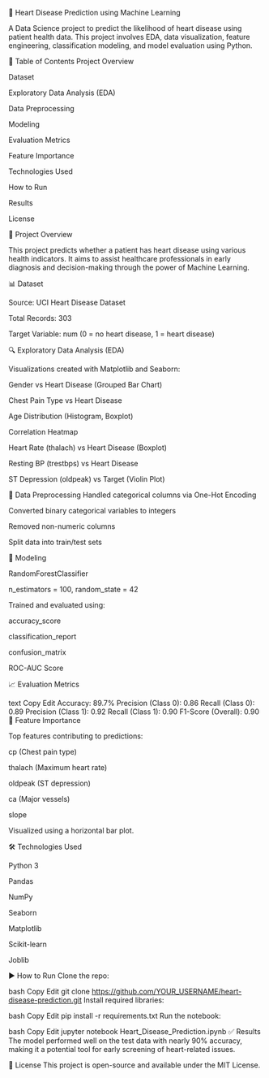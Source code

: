 💓 Heart Disease Prediction using Machine Learning

A Data Science project to predict the likelihood of heart disease using patient health data. 
This project involves EDA, data visualization, feature engineering, 
classification modeling, and model evaluation using Python.

📁 Table of Contents
Project Overview


Dataset


Exploratory Data Analysis (EDA)

Data Preprocessing

Modeling

Evaluation Metrics

Feature Importance

Technologies Used

How to Run

Results

License

📌 Project Overview

This project predicts whether a patient has heart disease using various health indicators.
It aims to assist healthcare professionals in early diagnosis and decision-making through the power of Machine Learning.

📊 Dataset

Source: UCI Heart Disease Dataset

Total Records: 303

Target Variable: num (0 = no heart disease, 1 = heart disease)

🔍 Exploratory Data Analysis (EDA)

Visualizations created with Matplotlib and Seaborn:

Gender vs Heart Disease (Grouped Bar Chart)

Chest Pain Type vs Heart Disease

Age Distribution (Histogram, Boxplot)

Correlation Heatmap

Heart Rate (thalach) vs Heart Disease (Boxplot)

Resting BP (trestbps) vs Heart Disease

ST Depression (oldpeak) vs Target (Violin Plot)

🧹 Data Preprocessing
Handled categorical columns via One-Hot Encoding

Converted binary categorical variables to integers

Removed non-numeric columns

Split data into train/test sets

🤖 Modeling

RandomForestClassifier

n_estimators = 100, random_state = 42

Trained and evaluated using:

accuracy_score

classification_report

confusion_matrix

ROC-AUC Score

📈 Evaluation Metrics

text
Copy
Edit
Accuracy: 89.7%
Precision (Class 0): 0.86
Recall (Class 0): 0.89
Precision (Class 1): 0.92
Recall (Class 1): 0.90
F1-Score (Overall): 0.90
🔦 Feature Importance

Top features contributing to predictions:

cp (Chest pain type)

thalach (Maximum heart rate)

oldpeak (ST depression)

ca (Major vessels)

slope

Visualized using a horizontal bar plot.

🛠 Technologies Used

Python 3

Pandas

NumPy

Seaborn

Matplotlib

Scikit-learn

Joblib

▶️ How to Run
Clone the repo:

bash
Copy
Edit
git clone https://github.com/YOUR_USERNAME/heart-disease-prediction.git
Install required libraries:

bash
Copy
Edit
pip install -r requirements.txt
Run the notebook:

bash
Copy
Edit
jupyter notebook Heart_Disease_Prediction.ipynb
✅ Results
The model performed well on the test data with nearly 90% accuracy, 
making it a potential tool for early screening of heart-related issues.

📄 License
This project is open-source and available under the MIT License.

